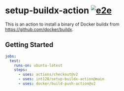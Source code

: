 # setup-buildx-action [![e2e](https://github.com/int128/setup-buildx-action/actions/workflows/e2e-test.yaml/badge.svg)](https://github.com/int128/setup-buildx-action/actions/workflows/e2e-test.yaml)

This is an action to install a binary of Docker buildx from https://github.com/docker/buildx.


## Getting Started

```yaml
jobs:
  test:
    runs-on: ubuntu-latest
    steps:
      - uses: actions/checkout@v2
      - uses: int128/setup-buildx-action@main
      - uses: docker/build-push-action@v2
```
